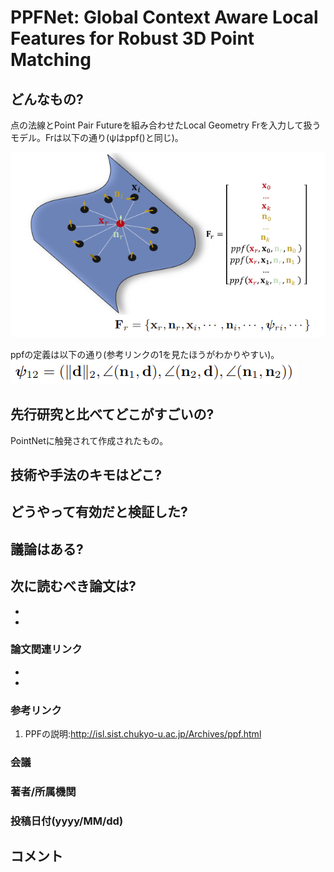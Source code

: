 # PPFNet: Global Context Aware Local Features for Robust 3D Point Matching

## どんなもの?
点の法線とPoint Pair Futureを組み合わせたLocal Geometry Frを入力して扱うモデル。Frは以下の通り(ψはppf()と同じ)。

![fig3](img/PGCALFfR3PM/fig_0.png)

ppfの定義は以下の通り(参考リンクの1を見たほうがわかりやすい)。
![(4)](img/PGCALFfR3PM/fig_1.png)

## 先行研究と比べてどこがすごいの?
PointNetに触発されて作成されたもの。

## 技術や手法のキモはどこ?

## どうやって有効だと検証した?

## 議論はある?

## 次に読むべき論文は?
-
-

### 論文関連リンク
-
-

### 参考リンク
1. PPFの説明:http://isl.sist.chukyo-u.ac.jp/Archives/ppf.html

### 会議

### 著者/所属機関

### 投稿日付(yyyy/MM/dd)

## コメント
